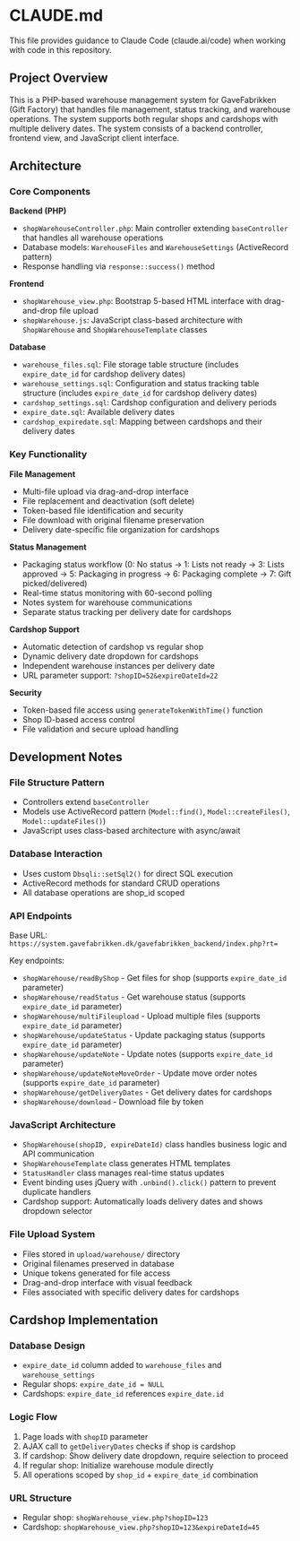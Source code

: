 # CLAUDE.md

This file provides guidance to Claude Code (claude.ai/code) when working with code in this repository.

## Project Overview

This is a PHP-based warehouse management system for GaveFabrikken (Gift Factory) that handles file management, status tracking, and warehouse operations. The system supports both regular shops and cardshops with multiple delivery dates. The system consists of a backend controller, frontend view, and JavaScript client interface.

## Architecture

### Core Components

**Backend (PHP)**
- `shopWarehouseController.php`: Main controller extending `baseController` that handles all warehouse operations
- Database models: `WarehouseFiles` and `WarehouseSettings` (ActiveRecord pattern)
- Response handling via `response::success()` method

**Frontend**
- `shopWarehouse_view.php`: Bootstrap 5-based HTML interface with drag-and-drop file upload
- `shopWarehouse.js`: JavaScript class-based architecture with `ShopWarehouse` and `ShopWarehouseTemplate` classes

**Database**
- `warehouse_files.sql`: File storage table structure (includes `expire_date_id` for cardshop delivery dates)
- `warehouse_settings.sql`: Configuration and status tracking table structure (includes `expire_date_id` for cardshop delivery dates)
- `cardshop_settings.sql`: Cardshop configuration and delivery periods
- `expire_date.sql`: Available delivery dates
- `cardshop_expiredate.sql`: Mapping between cardshops and their delivery dates

### Key Functionality

**File Management**
- Multi-file upload via drag-and-drop interface
- File replacement and deactivation (soft delete)
- Token-based file identification and security
- File download with original filename preservation
- Delivery date-specific file organization for cardshops

**Status Management**
- Packaging status workflow (0: No status → 1: Lists not ready → 3: Lists approved → 5: Packaging in progress → 6: Packaging complete → 7: Gift picked/delivered)
- Real-time status monitoring with 60-second polling
- Notes system for warehouse communications
- Separate status tracking per delivery date for cardshops

**Cardshop Support**
- Automatic detection of cardshop vs regular shop
- Dynamic delivery date dropdown for cardshops
- Independent warehouse instances per delivery date
- URL parameter support: `?shopID=52&expireDateId=22`

**Security**
- Token-based file access using `generateTokenWithTime()` function
- Shop ID-based access control
- File validation and secure upload handling

## Development Notes

### File Structure Pattern
- Controllers extend `baseController`
- Models use ActiveRecord pattern (`Model::find()`, `Model::createFiles()`, `Model::updateFiles()`)
- JavaScript uses class-based architecture with async/await

### Database Interaction
- Uses custom `Dbsqli::setSql2()` for direct SQL execution
- ActiveRecord methods for standard CRUD operations
- All database operations are shop_id scoped

### API Endpoints
Base URL: `https://system.gavefabrikken.dk/gavefabrikken_backend/index.php?rt=`

Key endpoints:
- `shopWarehouse/readByShop` - Get files for shop (supports `expire_date_id` parameter)
- `shopWarehouse/readStatus` - Get warehouse status (supports `expire_date_id` parameter)
- `shopWarehouse/multiFileupload` - Upload multiple files (supports `expire_date_id` parameter)
- `shopWarehouse/updateStatus` - Update packaging status (supports `expire_date_id` parameter)
- `shopWarehouse/updateNote` - Update notes (supports `expire_date_id` parameter)
- `shopWarehouse/updateNoteMoveOrder` - Update move order notes (supports `expire_date_id` parameter)
- `shopWarehouse/getDeliveryDates` - Get delivery dates for cardshops
- `shopWarehouse/download` - Download file by token

### JavaScript Architecture
- `ShopWarehouse(shopID, expireDateId)` class handles business logic and API communication
- `ShopWarehouseTemplate` class generates HTML templates
- `StatusHandler` class manages real-time status updates
- Event binding uses jQuery with `.unbind().click()` pattern to prevent duplicate handlers
- Cardshop support: Automatically loads delivery dates and shows dropdown selector

### File Upload System
- Files stored in `upload/warehouse/` directory
- Original filenames preserved in database
- Unique tokens generated for file access
- Drag-and-drop interface with visual feedback
- Files associated with specific delivery dates for cardshops

## Cardshop Implementation

### Database Design
- `expire_date_id` column added to `warehouse_files` and `warehouse_settings`
- Regular shops: `expire_date_id = NULL`
- Cardshops: `expire_date_id` references `expire_date.id`

### Logic Flow
1. Page loads with `shopID` parameter
2. AJAX call to `getDeliveryDates` checks if shop is cardshop
3. If cardshop: Show delivery date dropdown, require selection to proceed
4. If regular shop: Initialize warehouse module directly
5. All operations scoped by `shop_id` + `expire_date_id` combination

### URL Structure
- Regular shop: `shopWarehouse_view.php?shopID=123`
- Cardshop: `shopWarehouse_view.php?shopID=123&expireDateId=45`